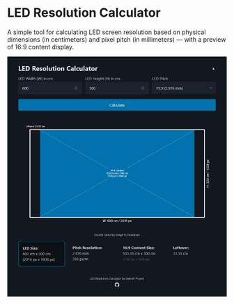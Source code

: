 # LED Resolution Calculator

A simple tool for calculating LED screen resolution based on physical dimensions (in centimeters) and pixel pitch (in millimeters) — with a preview of 16:9 content display.

![Screenshot](screenshot.png)
